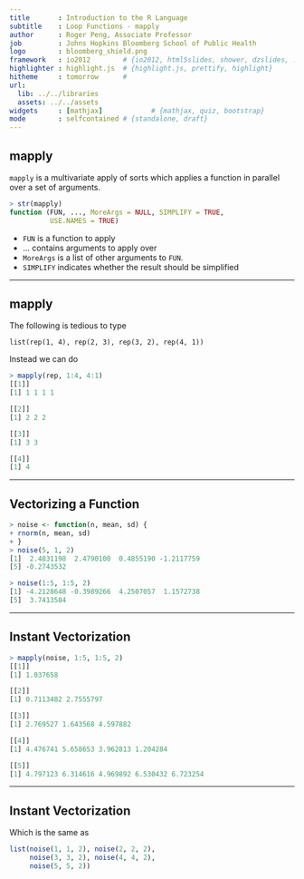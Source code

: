 ```yaml
---
title       : Introduction to the R Language
subtitle    : Loop Functions - mapply
author      : Roger Peng, Associate Professor
job         : Johns Hopkins Bloomberg School of Public Health
logo        : bloomberg_shield.png
framework   : io2012        # {io2012, html5slides, shower, dzslides, ...}
highlighter : highlight.js  # {highlight.js, prettify, highlight}
hitheme     : tomorrow      # 
url:
  lib: ../../libraries
  assets: ../../assets
widgets     : [mathjax]            # {mathjax, quiz, bootstrap}
mode        : selfcontained # {standalone, draft}
---
```


## mapply

`mapply` is a multivariate apply of sorts which applies a function in parallel over a set of arguments.

```r
> str(mapply)
function (FUN, ..., MoreArgs = NULL, SIMPLIFY = TRUE,
          USE.NAMES = TRUE)
```

- `FUN` is a function to apply
- ... contains arguments to apply over
- `MoreArgs` is a list of other arguments to `FUN`.
- `SIMPLIFY` indicates whether the result should be simplified

---

## mapply

The following is tedious to type

`list(rep(1, 4), rep(2, 3), rep(3, 2), rep(4, 1))`

Instead we can do

```r
> mapply(rep, 1:4, 4:1)
[[1]]
[1] 1 1 1 1

[[2]]
[1] 2 2 2

[[3]] 
[1] 3 3

[[4]] 
[1] 4
```

---

## Vectorizing a Function

```r
> noise <- function(n, mean, sd) {
+ rnorm(n, mean, sd)
+ }
> noise(5, 1, 2)
[1]  2.4831198  2.4790100  0.4855190 -1.2117759
[5] -0.2743532

> noise(1:5, 1:5, 2)
[1] -4.2128648 -0.3989266  4.2507057  1.1572738
[5]  3.7413584
```

---

## Instant Vectorization

```r
> mapply(noise, 1:5, 1:5, 2)
[[1]]
[1] 1.037658

[[2]]
[1] 0.7113482 2.7555797

[[3]]
[1] 2.769527 1.643568 4.597882

[[4]]
[1] 4.476741 5.658653 3.962813 1.204284

[[5]]
[1] 4.797123 6.314616 4.969892 6.530432 6.723254
```

---

## Instant Vectorization

Which is the same as

```r
list(noise(1, 1, 2), noise(2, 2, 2),
     noise(3, 3, 2), noise(4, 4, 2),
     noise(5, 5, 2))
```

